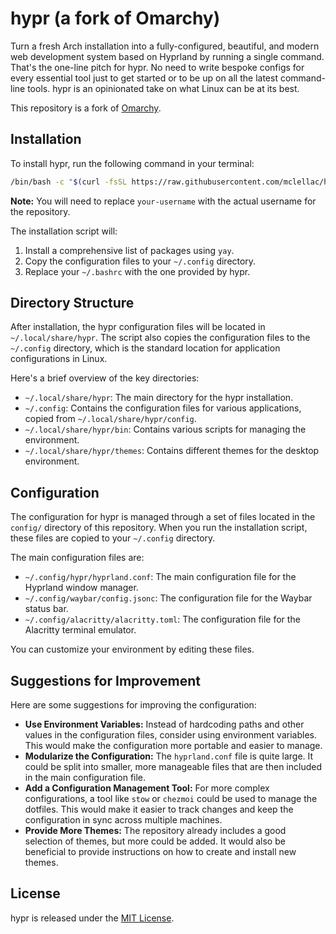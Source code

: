 # hypr (a fork of Omarchy)

Turn a fresh Arch installation into a fully-configured, beautiful, and modern web development system based on Hyprland by running a single command. That's the one-line pitch for hypr. No need to write bespoke configs for every essential tool just to get started or to be up on all the latest command-line tools. hypr is an opinionated take on what Linux can be at its best.

This repository is a fork of [Omarchy](https://github.com/omarchy/omarchy).

## Installation

To install hypr, run the following command in your terminal:

```bash
/bin/bash -c "$(curl -fsSL https://raw.githubusercontent.com/mclellac/hypr/main/install.sh)"
```

**Note:** You will need to replace `your-username` with the actual username for the repository.

The installation script will:

1.  Install a comprehensive list of packages using `yay`.
2.  Copy the configuration files to your `~/.config` directory.
3.  Replace your `~/.bashrc` with the one provided by hypr.

## Directory Structure

After installation, the hypr configuration files will be located in `~/.local/share/hypr`. The script also copies the configuration files to the `~/.config` directory, which is the standard location for application configurations in Linux.

Here's a brief overview of the key directories:

*   `~/.local/share/hypr`: The main directory for the hypr installation.
*   `~/.config`: Contains the configuration files for various applications, copied from `~/.local/share/hypr/config`.
*   `~/.local/share/hypr/bin`: Contains various scripts for managing the environment.
*   `~/.local/share/hypr/themes`: Contains different themes for the desktop environment.

## Configuration

The configuration for hypr is managed through a set of files located in the `config/` directory of this repository. When you run the installation script, these files are copied to your `~/.config` directory.

The main configuration files are:

*   `~/.config/hypr/hyprland.conf`: The main configuration file for the Hyprland window manager.
*   `~/.config/waybar/config.jsonc`: The configuration file for the Waybar status bar.
*   `~/.config/alacritty/alacritty.toml`: The configuration file for the Alacritty terminal emulator.

You can customize your environment by editing these files.

## Suggestions for Improvement

Here are some suggestions for improving the configuration:

*   **Use Environment Variables:** Instead of hardcoding paths and other values in the configuration files, consider using environment variables. This would make the configuration more portable and easier to manage.
*   **Modularize the Configuration:** The `hyprland.conf` file is quite large. It could be split into smaller, more manageable files that are then included in the main configuration file.
*   **Add a Configuration Management Tool:** For more complex configurations, a tool like `stow` or `chezmoi` could be used to manage the dotfiles. This would make it easier to track changes and keep the configuration in sync across multiple machines.
*   **Provide More Themes:** The repository already includes a good selection of themes, but more could be added. It would also be beneficial to provide instructions on how to create and install new themes.

## License

hypr is released under the [MIT License](https://opensource.org/licenses/MIT).
